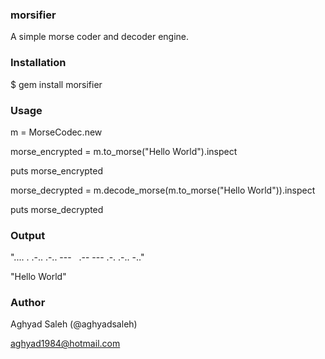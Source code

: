 ### morsifier
A simple morse coder and decoder engine.

### Installation

$ gem install morsifier

### Usage

m = MorseCodec.new

morse_encrypted = m.to_morse("Hello World").inspect

puts morse_encrypted

morse_decrypted = m.decode_morse(m.to_morse("Hello World")).inspect

puts morse_decrypted

### Output
".... . .-.. .-.. ---   .-- --- .-. .-.. -.."

"Hello World"

### Author

Aghyad Saleh (@aghyadsaleh)

aghyad1984@hotmail.com